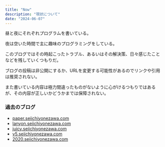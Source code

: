 ```yaml
---
title: "Now"
description: "現状について"
date: "2024-06-07"
---
```


昼と夜にそれぞれプログラムを書いている。

夜は空いた時間で主に趣味のプログラミングをしている。

このブログではその時起こったトラブル、あるいはその解決策、日々感じたことなどを残していくつもりだ。

ブログの投稿は非公開にするか、URLを変更する可能性があるのでリンクや引用は推奨されない。

また書いている内容は極力間違ったものがないように心がけるつもりではあるが、その内容が正しいかどうかまでは保障されない。

### 過去のブログ

- [paper.seiichiyonezawa.com](https://paper.seiichiyonezawa.com/)
- [lanyon.seiichiyonezawa.com](https://lanyon.seiichiyonezawa.com/)
- [juicy.seiichiyonezawa.com](https://juicy.seiichiyonezawa.com/)
- [v5.seiichiyonezawa.com](https://v5.seiichiyonezawa.com/)
- [2020.seiichiyonezawa.com](https://2020.seiichiyonezawa.com/)
